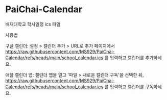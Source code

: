 # PaiChai-Calendar
배재대학교 학사일정 ics 파일 

사용법

구글 캘린더: 설정 > 캘린더 추가 > URL로 추가 페이지에서 https://raw.githubusercontent.com/MS929/PaiChai-Calendar/refs/heads/main/school_calendar.ics 를 입력하고 캘린더를 추가하세요.
 
애플 캘린더 앱: 캘린더 앱을 열고 '파일 > 새로운 캘린더 구독'을 선택한 뒤, https://raw.githubusercontent.com/MS929/PaiChai-Calendar/refs/heads/main/school_calendar.ics 를 입력하고 캘린더를 구독하세요.
